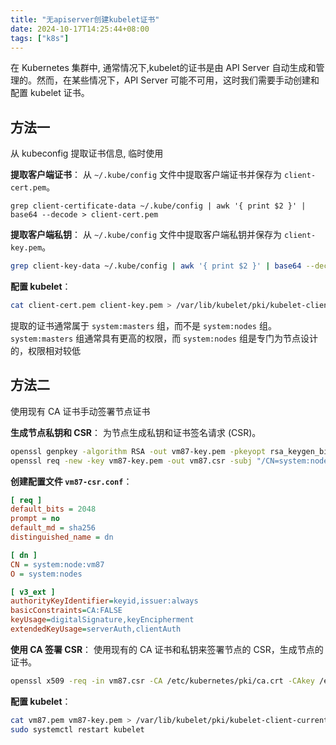 ```yaml
---
title: "无apiserver创建kubelet证书"
date: 2024-10-17T14:25:44+08:00
tags: ["k8s"]
---
```


在 Kubernetes 集群中, 通常情况下,kubelet的证书是由 API Server 自动生成和管理的。然而，在某些情况下，API Server 可能不可用，这时我们需要手动创建和配置 kubelet 证书。

## 方法一

从 kubeconfig 提取证书信息, 临时使用

**提取客户端证书**：
从 `~/.kube/config` 文件中提取客户端证书并保存为 `client-cert.pem`。

```
grep client-certificate-data ~/.kube/config | awk '{ print $2 }' | base64 --decode > client-cert.pem
```

**提取客户端私钥**：
从 `~/.kube/config` 文件中提取客户端私钥并保存为 `client-key.pem`。

```bash
grep client-key-data ~/.kube/config | awk '{ print $2 }' | base64 --decode > client-key.pem
```

**配置 kubelet**：

```bash
cat client-cert.pem client-key.pem > /var/lib/kubelet/pki/kubelet-client-current.pem
```

提取的证书通常属于 `system:masters` 组，而不是 `system:nodes` 组。`system:masters` 组通常具有更高的权限，而 `system:nodes` 组是专门为节点设计的，权限相对较低

## 方法二

使用现有 CA 证书手动签署节点证书

**生成节点私钥和 CSR**：
为节点生成私钥和证书签名请求 (CSR)。

```bash
openssl genpkey -algorithm RSA -out vm87-key.pem -pkeyopt rsa_keygen_bits:2048
openssl req -new -key vm87-key.pem -out vm87.csr -subj "/CN=system:node:vm87/O=system:nodes"
```

**创建配置文件 `vm87-csr.conf`**：

```ini
[ req ]
default_bits = 2048
prompt = no
default_md = sha256
distinguished_name = dn

[ dn ]
CN = system:node:vm87
O = system:nodes

[ v3_ext ]
authorityKeyIdentifier=keyid,issuer:always
basicConstraints=CA:FALSE
keyUsage=digitalSignature,keyEncipherment
extendedKeyUsage=serverAuth,clientAuth
```

**使用 CA 签署 CSR**：
使用现有的 CA 证书和私钥来签署节点的 CSR，生成节点的证书。

```bash
openssl x509 -req -in vm87.csr -CA /etc/kubernetes/pki/ca.crt -CAkey /etc/kubernetes/pki/ca.key -CAcreateserial -out vm87.pem -days 365 -sha256 -extensions v3_ext -extfile vm87-csr.conf
```

**配置 kubelet**：

```bash
cat vm87.pem vm87-key.pem > /var/lib/kubelet/pki/kubelet-client-current.pem
sudo systemctl restart kubelet
```
